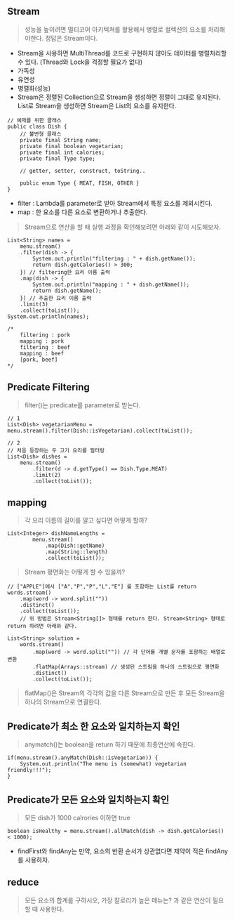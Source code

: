 ## Stream
> 성능을 높이려면 멀티코어 아키텍쳐를 활용해서 병렬로 컬렉션의 요소를 처리해야한다. 정답은 Stream이다.
- Stream을 사용하면 MultiThread를 코드로 구현하지 않아도 데이터를 병렬처리할 수 있다. (Thread와 Lock을 걱정할 필요가 없다)  
- 가독성  
- 유연성  
- 병렬화(성능)  
- Stream은 정렬된 Collection으로 Stream을 생성하면 정렬이 그대로 유지된다. List로 Stream을 생성하면 Stream은 List의 요소를 유지한다.
```
// 예제를 위한 클래스
public class Dish {
    // 불변형 클래스
    private final String name;
    private final boolean vegetarian;
    private final int calories;
    private final Type type;

    // getter, setter, construct, toString..

    public enum Type { MEAT, FISH, OTHER }
}
```
- filter : Lambda를 parameter로 받아 Stream에서 특정 요소를 제외시킨다.  
- map : 한 요소를 다른 요소로 변환하거나 추출한다.  
> Stream으로 연산을 할 때 실행 과정을 확인해보려면 아래와 같이 시도해보자.
```
List<String> names = 
    menu.stream()
    .filter(dish -> {
        System.out.println("filtering : " + dish.getName());
        return dish.getCalories() > 300;
    }) // filtering한 요리 이름 출력
    .map(dish -> {
        System.out.println("mapping : " + dish.getName());
        return dish.getName();
    }) // 추출한 요리 이름 출력
    .limit(3)
    .collect(toList());
System.out.println(names);

/*
    filtering : pork
    mapping : pork
    filtering : beef
    mapping : beef
    [pork, beef]
*/
```
## Predicate Filtering
> filter()는 predicate를 parameter로 받는다.
```
// 1
List<Dish> vegetarianMenu = menu.stream().filter(Dish::isVegetarian).collect(toList());

// 2
// 처음 등장하는 두 고기 요리를 필터링
List<Dish> dishes = 
    menu.stream()
        .filter(d -> d.getType() == Dish.Type.MEAT)
        .limit(2)
        .collect(toList());
```
## mapping
> 각 요리 이름의 길이를 알고 싶다면 어떻게 할까?
```
List<Integer> dishNameLengths = 
        menu.stream()
            .map(Dish::getName)
            .map(String::length)
            .collect(toList());
```
> Stream 평면화는 어떻게 할 수 있을까?
```
// ["APPLE"]에서 ["A","P","P","L","E"] 를 포함하는 List를 return
words.stream()
    .map(word -> word.split(""))
    .distinct()
    .collect(toList());
    // 위 방법은 Stream<String[]> 형태를 return 한다. Stream<String> 형태로 return 하려면 아래와 같다.

List<String> solution =
    words.stream()
        .map(word -> word.split("")) // 각 단어를 개별 문자를 포함하는 배열로 변환
        .flatMap(Arrays::stream) // 생성된 스트림을 하나의 스트림으로 평면화
        .distinct()
        .collect(toList());
```
> flatMap()은 Stream의 각각의 값을 다른 Stream으로 만든 후 모든 Stream을 하나의 Stream으로 연결한다.

## Predicate가 최소 한 요소와 일치하는지 확인
> anymatch()는 boolean을 return 하기 때문에 최종연산에 속한다.
```
if(menu.stream().anyMatch(Dish::isVegetarian)) {
    System.out.println("The menu is (somewhat) vegetarian friendly!!!");
}
```

## Predicate가 모든 요소와 일치하는지 확인
> 모든 dish가 1000 calrories 이하면 true
```
boolean isHealthy = menu.stream().allMatch(dish -> dish.getCalories() < 1000);
```
- findFirst와 findAny는 만약, 요소의 반환 순서가 상관없다면 제약이 적은 findAny를 사용하자.

## reduce
> 모든 요소의 합계를 구하시오, 가장 칼로리가 높은 메뉴는? 과 같은 연산이 필요할 때 사용한다.